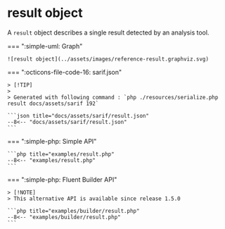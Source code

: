<!-- markdownlint-disable MD013 -->
# result object

A `result` object describes a single result detected by an analysis tool.

=== ":simple-uml: Graph"

    ![result object](../assets/images/reference-result.graphviz.svg)

=== ":octicons-file-code-16: sarif.json"

    > [!TIP]
    >
    > Generated with following command : `php ./resources/serialize.php result docs/assets/sarif 192`

    ```json title="docs/assets/sarif/result.json"
    --8<-- "docs/assets/sarif/result.json"
    ```

=== ":simple-php: Simple API"

    ```php title="examples/result.php"
    --8<-- "examples/result.php"
    ```

=== ":simple-php: Fluent Builder API"

    > [!NOTE]
    > This alternative API is available since release 1.5.0

    ```php title="examples/builder/result.php"
    --8<-- "examples/builder/result.php"
    ```
